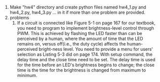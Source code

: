 1. Make "hw4" directory and create python files named hw4_1.py and hw4_2.py, hw4_3.py ... in it if more than one problem are provided.
2. problems
    1. If a circuit is connected like Figure 5-1 on page 167 for our textbook, you need to program to implement brightness-level control through PWM. This is achieved by flashing 
  the LED faster than can be perceived by a human, where the amount of time that the LED remains on, versus off(i.e., the duty cycle) affects 
  the human-perceived bright-ness level. You need to provide a menu for users' selection as Listing 5-3 did on page 174. With setup command, the delay time and the close time 
  need to be set. The delay time is used for the time before an LED's brightness begins to change; the close time is the time for the brightness is changed 
  from maximum to minimum.
  
